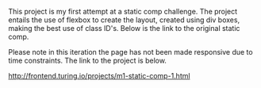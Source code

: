 
This project is my first attempt at a static comp challenge. The
project entails the use of flexbox to create the layout, created using div boxes, making the best use of class ID's. Below is the link to the original static comp.

Please note in this iteration the page has not been made responsive due to time constraints. The link to the project is below.

http://frontend.turing.io/projects/m1-static-comp-1.html
